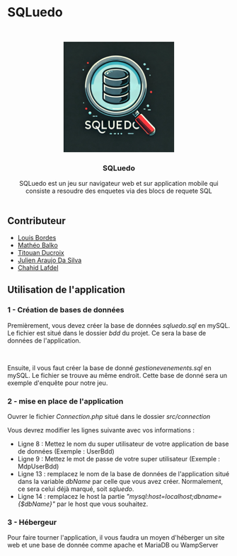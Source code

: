 # SQLuedo

<br/>
<p align="center">
  <a href="#">
    <img src="src/images/Logo.png" alt="Future Logo" width="250" height="250">
  </a>

  <h3 align="center">SQLuedo</h3>

  <p align="center">
    SQLuedo est un jeu sur navigateur web et sur application mobile qui consiste a resoudre des enquetes via des blocs de requete SQL
    <br/>
    <br/>
  </p>

## Contributeur

* [Louis Bordes](https://codefirst.iut.uca.fr/git/louis.bordes)
* [Mathéo Balko](https://codefirst.iut.uca.fr/git/matheo.balko) 
* [Titouan Ducroix](https://codefirst.iut.uca.fr/git/titouan.ducroix)  
* [Julien Araujo Da Silva](https://codefirst.iut.uca.fr/git/julien.araujo_da_silva )  
* [Chahid Lafdel](https://codefirst.iut.uca.fr/git/chahid.lafdel)  

## Utilisation de l'application

### 1 - Création de bases de données 

Premièrement, vous devez créer la base de données *sqluedo.sql* en mySQL. Le fichier est situé dans le dossier *bdd* du projet. Ce sera la base de données de l'application.

<br>

Ensuite, il vous faut créer la base de donné *gestionevenements.sql* en mySQL. Le fichier se trouve au même endroit. Cette base de donné sera un exemple d'enquête pour notre jeu.

### 2 - mise en place de l'application

Ouvrer le fichier *Connection.php* situé dans le dossier *src/connection*

Vous devrez modifier les lignes suivante avec vos informations :

- Ligne 8 : Mettez le nom du super utilisateur de votre application de base de données (Exemple : UserBdd)
- Ligne 9 : Mettez le mot de passe de votre super utilisateur (Exemple : MdpUserBdd)
- Ligne 13 : remplacez le nom de la base de données de l'application situé dans la variable *dbName* par celle que vous avez créer. Normalement, ce sera celui déjà marqué, soit *sqluedo*.
- Ligne 14 : remplacez le host la partie *"mysql:host=localhost;dbname={$dbName}"* par le host que vous souhaitez.

### 3 - Hébergeur

Pour faire tourner l'application, il vous faudra un moyen d'héberger un site web et une base de donnée comme apache et MariaDB ou WampServer

